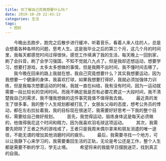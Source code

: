 ```yaml
---
title: 你了解自己究竟想要什么吗？
date: 2019-10-20 22:43:13
categories: 生活
tags: 
  - 困扰
---
```

&emsp;&emsp;今晚出去跑步，跑完之后散步进行缓冲，听着音乐，看着人来人往的人，总是会想着各种各样的问题，思考人生。这是我毕业之后的第三个月，这几个月的时间里，我每天都感觉时间过得很快，感觉工作填满了我的生活，每天晚上一回到家，刷了会抖音，刷了会学习强国，不知不觉就八九点了。但是我却还想运动，想要学习，想要打游戏，太多太多想做的事情，但是我腾不出时间，我不懂时间去哪了。
&emsp;&emsp;我今晚在回来的路上我就在想，我自己究竟想要什么？其实我想要运动，因为我想要一个健康的身体，我喜欢打球，如果我想要打得好，我就必须加强体力训练，但是我每次想要运动的时候，我就一直在纠结，我有没有时间，因为一运动就需要一段比较长的空闲时间。而我不确定我是否有必要花费这一大段时间，我不清楚我自己的需求，我不懂我想做的这件事究竟值不值得我去做。
&emsp;&emsp;最近真的发生了很多事，我的整个人生规划都被打乱了，女朋友父母的态度，想考公务员的悸动，都在左右拉扯着我，我的目标现在很迷茫，我需要好好思考一下我的整个目标，需要给自己做好规划。
&emsp;&emsp;首先，我觉得运动，锻炼身体这是每天必须做的，他值得我花这个时间和精力，因为我喜欢羽毛球这项运动。
&emsp;&emsp;其次，我需要先把除了王者之外的游戏戒了，王者只是我周末偶尔拿来和朋友消遣的唯一途径，不能无谓的增加其他消磨时间的娱乐。
&emsp;&emsp;最后，我需要寻找一个地方，可以让我静下心来学习的，我需要重回生活的正轨，无论是考公还是工作，整个人生都是需要不断的学习，学无止境。
&emsp;&emsp;希望将来的我能早日摆脱迷茫，找到真正的自我。